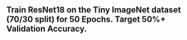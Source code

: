 ## Train ResNet18 on the Tiny ImageNet dataset (70/30 split) for 50 Epochs. Target 50%+ Validation Accuracy. 
